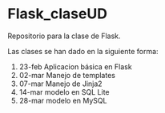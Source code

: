# Flask_claseUD
Repositorio para la clase de Flask.

Las clases se han dado en la siguiente forma:
1) 23-feb Aplicacion básica en Flask
2) 02-mar Manejo de templates
3) 07-mar Manejo de Jinja2 
4) 14-mar modelo en SQL Lite 
5) 28-mar modelo en MySQL 